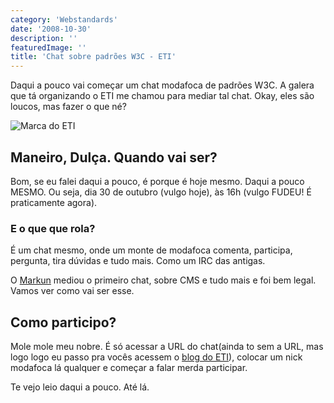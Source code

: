 ```yaml
---
category: 'Webstandards'
date: '2008-10-30'
description: ''
featuredImage: ''
title: 'Chat sobre padrões W3C - ETI'
---
```


Daqui a pouco vai começar um chat modafoca de padrões W3C. A galera que tá organizando o ETI me chamou para mediar tal chat. Okay, eles são loucos, mas fazer o que né?

![Marca do ETI](/uploads/logo-eti-maior.jpg)

## Maneiro, Dulça. Quando vai ser?

Bom, se eu falei daqui a pouco, é porque é hoje mesmo. Daqui a pouco MESMO. Ou seja, dia 30 de outubro (vulgo hoje), às 16h (vulgo FUDEU! É praticamente agora).

### E o que que rola?

É um chat mesmo, onde um monte de modafoca comenta, participa, pergunta, tira dúvidas e tudo mais. Como um IRC das antigas.

O [Markun](http://blog.markun.com.br/) mediou o primeiro chat, sobre CMS e tudo mais e foi bem legal. Vamos ver como vai ser esse.

## Como participo?

Mole mole meu nobre. É só acessar a URL do chat(ainda to sem a URL, mas logo logo eu passo pra vocês acessem o [blog do ETI](http://www.encontrodeti.com.br/site/?page_id=319)), colocar um nick modafoca lá qualquer e começar a falar merda participar.

Te vejo leio daqui a pouco. Até lá.
